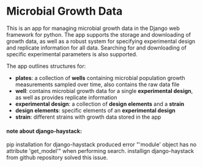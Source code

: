 # Microbial Growth Data

This is an app for managing microbial growth data in the Django web framework for python.
The app supports the storage and downloading of growth data, as well as a robust system for specifying experimental design and replicate information for all data.
Searching for and downloading of specific experimental parameters is also supported.

The app outlines structures for:
* **plates**: a collection of **wells** containing microbial population growth measurements sampled over time, also contains the raw data file
* **well**: contains microbial growth data for a single **experimental design**, as well as provides replicate information
* **experimental design**: a collection of **design elements** and a **strain**
* **design elements**: specific elements of an **experimental design**
* **strain**: different strains with growth data stored in the app


#### note about django-haystack:
pip installation for django-haystack produced error "'module' object has no attribute 'get_model'" when performing search. installign django-haystack from github repository solved this issue.
